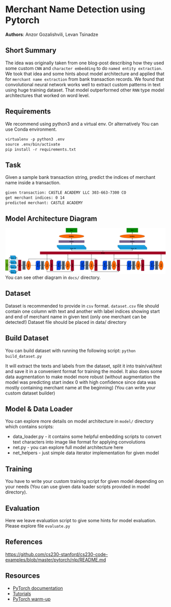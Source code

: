 # Merchant Name Detection using Pytorch

**Authors**: Anzor Gozalishvili, Levan Tsinadze

## Short Summary
The idea was originally taken from one blog-post describing how they used some custom `CNN` and `character embedding` to do `named entity extraction`. We took that idea and some hints about model architecture and applied that for `merchant name extraction` from bank transaction records. We found that convolutional neural network works well to extract custom patterns in text using huge training dataset. That model outperformed other `RNN` type model architectures that worked on word level.

## Requirements

We recommend using python3 and a virtual env.
Or alternatively You can use Conda environment.

```
virtualenv -p python3 .env
source .env/bin/activate
pip install -r requirements.txt
```

## Task

Given a sample bank transaction string, predict the indices of merchant name inside a transaction.

```
given transaction: CASTLE ACADEMY LLC 303-663-7300 CO
get merchant indices: 0 14
predicted merchant: CASTLE ACADEMY
```

## Model Architecture Diagram
![CNN Architecture](docs/Convolutional_NN_for_merchant.jpg) You can see other diagram in `docs/` directory.

## Dataset
Dataset is recommended to provide in `csv` format. `dataset.csv` file should contain one column with text and another with label indices showing start and end of merchant name in given text (only one merchant can be detected!)
Dataset file should be placed in data/ directory

## Build Dataset
You can build dataset with running the following script:
```python build_dataset.py```

It will extract the texts and labels from the dataset, split it into
train/val/test and save it in a convenient format for training the model. It also does some data augmentation to make model more robust (without augmentation the model was predicting start index 0 with high confidence since data was mostly containing merchant name at the beginning)
(You can write your custom dataset builder)

## Model & Data Loader
You can explore more details on model architecture in `model/` directory which contains scripts:
 - data_loader.py -  it contains some helpful embedding scripts to convert text characters into image like format for applying convolutions
 - net.py - you can explore full model architecture here
 - net_helpers - just simple data iterator implementation for given model
 
## Training
You have to write your custom training script for given model depending on your needs (You can use given data loader scripts provided in model directory). 

## Evaluation
Here we leave evaluation script to give some hints for model evaluation. Please explore file `evaluate.py`

## References
https://github.com/cs230-stanford/cs230-code-examples/blob/master/pytorch/nlp/README.md

## Resources
- [PyTorch documentation](http://pytorch.org/docs/0.3.0/)
- [Tutorials](http://pytorch.org/tutorials/)
- [PyTorch warm-up](https://github.com/jcjohnson/pytorch-examples)
